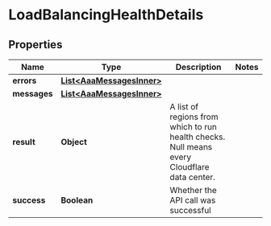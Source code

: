 

# LoadBalancingHealthDetails


## Properties

| Name | Type | Description | Notes |
|------------ | ------------- | ------------- | -------------|
|**errors** | [**List&lt;AaaMessagesInner&gt;**](AaaMessagesInner.md) |  |  |
|**messages** | [**List&lt;AaaMessagesInner&gt;**](AaaMessagesInner.md) |  |  |
|**result** | **Object** | A list of regions from which to run health checks. Null means every Cloudflare data center. |  |
|**success** | **Boolean** | Whether the API call was successful |  |



